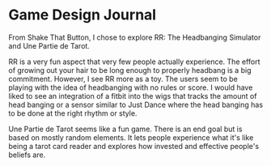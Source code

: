# Game Design Journal

From Shake That Button, I chose to explore RR: The Headbanging Simulator and Une Partie de Tarot.

RR is a very fun aspect that very few people actually experience. The effort of growing out your hair to be long enough to properly headbang is a big commitment. However, I see RR more as a toy. The users seem to be playing with the idea of headbanging with no rules or score. I would have liked to see an integration of a fitbit into the wigs that tracks the amount of head banging or a sensor similar to Just Dance where the head banging has to be done at the right rhythm or style.

Une Partie de Tarot seems like a fun game. There is an end goal but is based on mostly random elements. It lets people experience what it's like being a tarot card reader and explores how invested and effective people's beliefs are. 

